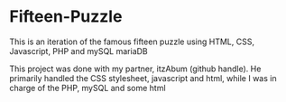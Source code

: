 # Fifteen-Puzzle
This is an iteration of the famous fifteen puzzle using HTML, CSS, Javascript, PHP and mySQL mariaDB

This project was done with my partner, itzAbum (github handle). He primarily handled the CSS stylesheet, javascript and html, while I was in charge of the PHP, mySQL and some html
